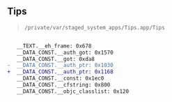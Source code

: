 ## Tips

> `/private/var/staged_system_apps/Tips.app/Tips`

```diff

   __TEXT.__eh_frame: 0x678
   __DATA_CONST.__auth_got: 0x1570
   __DATA_CONST.__got: 0xda8
-  __DATA_CONST.__auth_ptr: 0x1030
+  __DATA_CONST.__auth_ptr: 0x1168
   __DATA_CONST.__const: 0x1ec0
   __DATA_CONST.__cfstring: 0x800
   __DATA_CONST.__objc_classlist: 0x120

```
